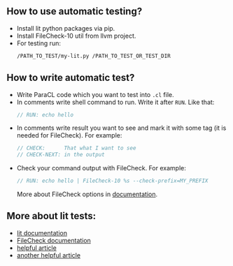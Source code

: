 ## How to use automatic testing?

* Install lit python packages via pip.
* Install FileCheck-10 util from llvm project.
* For testing run:
  ```bash
  /PATH_TO_TEST/my-lit.py /PATH_TO_TEST_OR_TEST_DIR
  ```

## How to write automatic test?

* Write ParaCL code which you want to test into `.cl` file.
* In comments write shell command to run. Write it after `RUN`. Like that:
  ```c
  // RUN: echo hello
  ```
* In comments write result you want to see and mark it with some tag (it is needed for FileCheck). For example:
  ```c
  // CHECK:      That what I want to see
  // CHECK-NEXT: in the output
  ```
* Check your command output with FileCheck. For example:
  ```c
  // RUN: echo hello | FileCheck-10 %s --check-prefix=MY_PREFIX
  ```
  More about FileCheck options in [documentation](https://llvm.org/docs/CommandGuide/FileCheck.html).

## More about lit tests:

* [lit documentation](https://llvm.org/docs/CommandGuide/lit.html)
* [FileCheck documentation](https://llvm.org/docs/CommandGuide/FileCheck.html)
* [helpful article](https://medium.com/@mshockwave/using-llvm-lit-out-of-tree-5cddada85a78)
* [another helpful article](https://pspdfkit.com/blog/2020/executable-api-documentation-and-llvm-integration-tester/)
